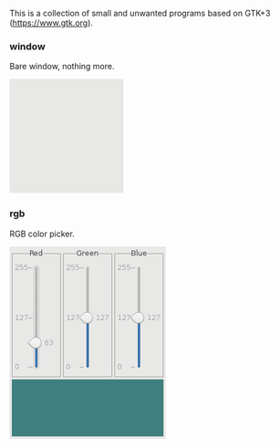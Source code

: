 This is a collection of small and unwanted programs based on GTK+3 (https://www.gtk.org).

### window

Bare window, nothing more.

![window.png](screenshots/window.png)

### rgb

RGB color picker.

![rgb.png](screenshots/rgb.png)
